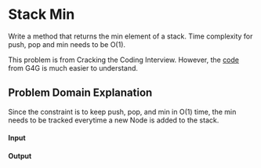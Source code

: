 # Stack Min
Write a method that returns the min element of a stack.  Time complexity 
for push, pop and min needs to be O(1).

This problem is from Cracking the Coding Interview.
However, the [code](https://www.geeksforgeeks.org/design-a-stack-that-supports-getmin-in-o1-time-and-o1-extra-space/) 
from G4G is much easier to understand.

## Problem Domain Explanation
Since the constraint is to keep push, pop, and min in O(1) time, the min 
needs to be tracked everytime a new Node is added to the stack.

#### Input


#### Output